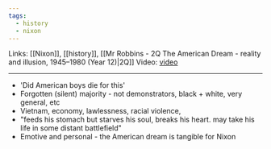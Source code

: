 ```yaml
---
tags:
  - history
  - nixon
---
```

Links: [[Nixon]], [[history]], [[Mr Robbins - 2Q The American Dream - reality and illusion, 1945–1980 (Year 12)|2Q]]
Video: [video](https://www.youtube.com/watch?v=K0xeX5sTOpE)

***


- 'Did American boys die for this'
- Forgotten (silent) majority - not demonstrators, black + white, very general, etc 
- Vietnam, economy, lawlessness, racial violence, 
- "feeds his stomach but starves his soul, breaks his heart. may take his life in some distant battlefield"
- Emotive and personal - the American dream is tangible for Nixon

